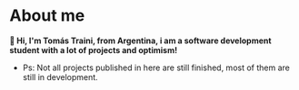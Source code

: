 # About me
<b> 👋 Hi, I'm Tomás Traini, from Argentina, i am a software development student with a lot of projects and optimism! </b>
- Ps: Not all projects published in here are still finished, most of them are still in development.
